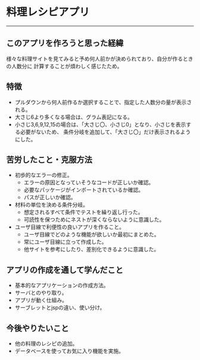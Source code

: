 # 料理レシピアプリ
***
## このアプリを作ろうと思った経緯
様々な料理サイトを見てみると予め何人前かが決められており、自分が作るときの人数分に
計算することが煩わしく感じたため。
## 特徴
* プルダウンから何人前作るか選択することで、指定した人数分の量が表示される。
* 大さじ6より多くなる場合は、グラム表記になる。
* 小さじ3,6,9,12,15の場合は、「大さじ〇、小さじ0」となり、小さじを表示する必要がないため、
  条件分岐を追加して、「大さじ〇」だけ表示されるようにした。
## 苦労したこと・克服方法
* 初歩的なエラーの修正。
  * エラーの原因となっていそうなコードが正しいか確認。
  * 必要なパッケージがインポートされているか確認。
  * パスが正しいか確認。
* 材料の単位を決める条件分岐。
  * 想定されるすべて条件でテストを繰り返し行った。
  * 可読性を保つためにネストが深くならないように意識した。 
* ユーザ目線で利便性の良いアプリを作ること。
  * ユーザ目線でどのような機能が欲しいか最初にまとめた。
  * 常にユーザ目線に立って作成した。
  * 他サイトを参考にしたり、差別化できるように意識した。
## アプリの作成を通して学んだこと
* 基本的なアプリケーションの作成方法。
* サーバとのやり取り。
* アプリが動く仕組み。
* サーブレットとjspの違い、使い分け。
## 今後やりたいこと
* 他の料理のレシピの追加。
* データベースを使ってお気に入り機能を実施。
